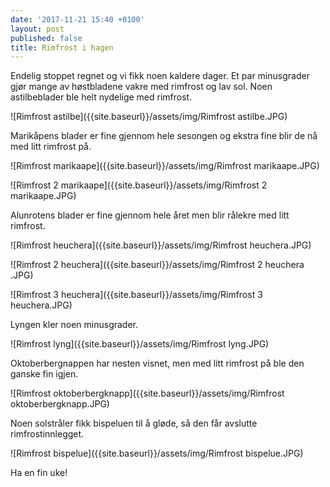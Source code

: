```yaml
---
date: '2017-11-21 15:40 +0100'
layout: post
published: false
title: Rimfrost i hagen
---
```


Endelig stoppet regnet og vi fikk noen kaldere dager. Et par minusgrader gjør mange av høstbladene vakre med rimfrost og lav sol. Noen astilbeblader ble helt nydelige med rimfrost. 

![Rimfrost astilbe]({{site.baseurl}}/assets/img/Rimfrost astilbe.JPG)

Marikåpens blader er fine gjennom hele sesongen og ekstra fine blir de nå med litt rimfrost på.

![Rimfrost marikaape]({{site.baseurl}}/assets/img/Rimfrost marikaape.JPG)

![Rimfrost 2 marikaape]({{site.baseurl}}/assets/img/Rimfrost 2 marikaape.JPG)

<!--more-->

Alunrotens blader er fine gjennom hele året men blir rålekre med litt rimfrost. 

![Rimfrost heuchera]({{site.baseurl}}/assets/img/Rimfrost heuchera.JPG)

![Rimfrost 2 heuchera]({{site.baseurl}}/assets/img/Rimfrost 2 heuchera .JPG)

![Rimfrost 3 heuchera]({{site.baseurl}}/assets/img/Rimfrost 3 heuchera.JPG)

Lyngen kler noen minusgrader.

![Rimfrost lyng]({{site.baseurl}}/assets/img/Rimfrost lyng.JPG)

Oktoberbergnappen har nesten visnet, men med litt rimfrost på ble den ganske fin igjen.

![Rimfrost oktoberbergknapp]({{site.baseurl}}/assets/img/Rimfrost oktoberbergknapp.JPG)

Noen solstråler fikk bispeluen til å gløde, så den får avslutte rimfrostinnlegget.

![Rimfrost bispelue]({{site.baseurl}}/assets/img/Rimfrost bispelue.JPG)

Ha en fin uke!



